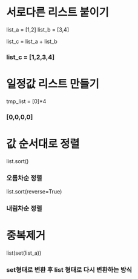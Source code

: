 # 서로다른 리스트 붙이기
list_a = [1,2]
list_b = [3,4]

list_c = list_a + list_b
### list_c = [1,2,3,4]

# 일정값 리스트 만들기

tmp_list = [0]*4
### [0,0,0,0]

# 값 순서대로 정렬

list.sort()
### 오름차순 정렬

list.sort(reverse=True)
### 내림차순 정렬


# 중복제거
list(set(list_a))
### set형태로 변환 후 list 형태로 다시 변환하는 방식
<!--stackedit_data:
eyJoaXN0b3J5IjpbLTMyNjMwOTQxMV19
-->